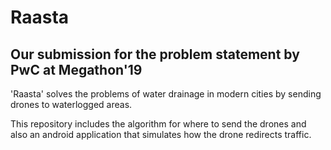 # Raasta
## Our submission for the problem statement by PwC at Megathon'19 

'Raasta' solves the problems of water drainage in modern cities by sending drones to waterlogged areas.
 
This repository includes the algorithm for where to send the drones and also an android application that simulates how the drone redirects traffic.
